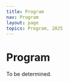 ```yaml
---
title: Program
nav: Program
layout: page
topics: Program, 2025
---
```


# Program

To be determined.